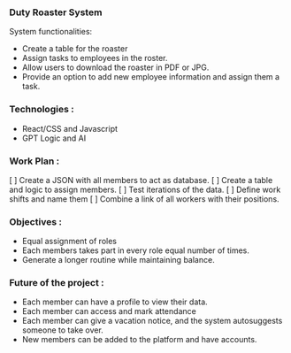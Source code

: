 ### Duty Roaster System
System functionalities: 
- Create a table for the roaster
- Assign tasks to employees in the roster.
- Allow users to download the roaster in PDF or JPG. 
- Provide an option to add new employee information and assign them a task.

### Technologies : 
- React/CSS and Javascript
- GPT Logic and AI


### Work Plan : 
[ ] Create a JSON with all members to act as database. 
[ ] Create a table and logic to assign members. 
[ ] Test iterations of the data. 
[ ] Define work shifts and name them
[ ] Combine a link of all workers with their positions. 

### Objectives : 
- Equal assignment of roles
- Each members takes part in every role equal number of times.
- Generate a longer routine while maintaining balance. 


### Future of the project : 
- Each member can have a profile to view their data. 
- Each member can access and mark attendance
- Each member can give a vacation notice, and the system autosuggests someone to take over. 
- New members can be added to the platform and have accounts. 

